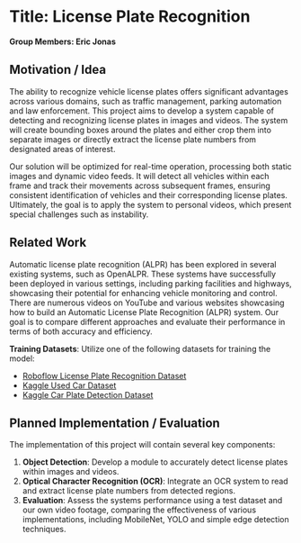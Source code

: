 # Title: License Plate Recognition
**Group Members: Eric Jonas**

## Motivation / Idea
The ability to recognize vehicle license plates offers significant advantages across various domains, such as traffic management, parking automation and law enforcement. This project aims to develop a system capable of detecting and recognizing license plates in images and videos. The system will create bounding boxes around the plates and either crop them into separate images or directly extract the license plate numbers from designated areas of interest.

Our solution will be optimized for real-time operation, processing both static images and dynamic video feeds. It will detect all vehicles within each frame and track their movements across subsequent frames, ensuring consistent identification of vehicles and their corresponding license plates.
Ultimately, the goal is to apply the system to personal videos, which present special challenges such as instability.

## Related Work
Automatic license plate recognition (ALPR) has been explored in several existing systems, such as OpenALPR. These systems have successfully been deployed in various settings, including parking facilities and highways, showcasing their potential for enhancing vehicle monitoring and control. 
There are numerous videos on YouTube and various websites showcasing how to build an Automatic License Plate Recognition (ALPR) system. Our goal is to compare different approaches and evaluate their performance in terms of both accuracy and efficiency.

**Training Datasets**: Utilize one of the following datasets for training the model:
   - [Roboflow License Plate Recognition Dataset](https://universe.roboflow.com/roboflow-universe-projects/license-plate-recognition-rxg4e/dataset/4)
   - [Kaggle Used Car Dataset](https://www.kaggle.com/datasets/adityadesai13/used-car-dataset-ford-and-mercedes)
   - [Kaggle Car Plate Detection Dataset](https://www.kaggle.com/datasets/andrewmvd/car-plate-detection?select=images)

## Planned Implementation / Evaluation
The implementation of this project will contain several key components:

1. **Object Detection**: Develop a module to accurately detect license plates within images and videos.
2. **Optical Character Recognition (OCR)**: Integrate an OCR system to read and extract license plate numbers from detected regions.
3. **Evaluation**: Assess the systems performance using a test dataset and our own video footage, comparing the effectiveness of various implementations, including MobileNet, YOLO and simple edge detection techniques.
